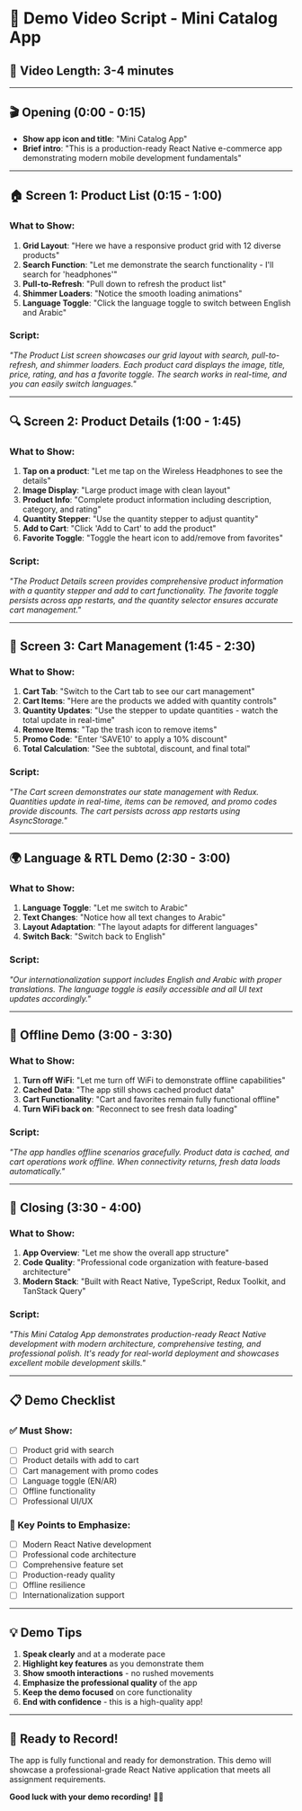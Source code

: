 # 🎥 Demo Video Script - Mini Catalog App

## 📱 **Video Length: 3-4 minutes**

---

## 🎬 **Opening (0:00 - 0:15)**
- **Show app icon and title**: "Mini Catalog App"
- **Brief intro**: "This is a production-ready React Native e-commerce app demonstrating modern mobile development fundamentals"

---

## 🏠 **Screen 1: Product List (0:15 - 1:00)**

### **What to Show:**
1. **Grid Layout**: "Here we have a responsive product grid with 12 diverse products"
2. **Search Function**: "Let me demonstrate the search functionality - I'll search for 'headphones'"
3. **Pull-to-Refresh**: "Pull down to refresh the product list"
4. **Shimmer Loaders**: "Notice the smooth loading animations"
5. **Language Toggle**: "Click the language toggle to switch between English and Arabic"

### **Script:**
*"The Product List screen showcases our grid layout with search, pull-to-refresh, and shimmer loaders. Each product card displays the image, title, price, rating, and has a favorite toggle. The search works in real-time, and you can easily switch languages."*

---

## 🔍 **Screen 2: Product Details (1:00 - 1:45)**

### **What to Show:**
1. **Tap on a product**: "Let me tap on the Wireless Headphones to see the details"
2. **Image Display**: "Large product image with clean layout"
3. **Product Info**: "Complete product information including description, category, and rating"
4. **Quantity Stepper**: "Use the quantity stepper to adjust quantity"
5. **Add to Cart**: "Click 'Add to Cart' to add the product"
6. **Favorite Toggle**: "Toggle the heart icon to add/remove from favorites"

### **Script:**
*"The Product Details screen provides comprehensive product information with a quantity stepper and add to cart functionality. The favorite toggle persists across app restarts, and the quantity selector ensures accurate cart management."*

---

## 🛒 **Screen 3: Cart Management (1:45 - 2:30)**

### **What to Show:**
1. **Cart Tab**: "Switch to the Cart tab to see our cart management"
2. **Cart Items**: "Here are the products we added with quantity controls"
3. **Quantity Updates**: "Use the stepper to update quantities - watch the total update in real-time"
4. **Remove Items**: "Tap the trash icon to remove items"
5. **Promo Code**: "Enter 'SAVE10' to apply a 10% discount"
6. **Total Calculation**: "See the subtotal, discount, and final total"

### **Script:**
*"The Cart screen demonstrates our state management with Redux. Quantities update in real-time, items can be removed, and promo codes provide discounts. The cart persists across app restarts using AsyncStorage."*

---

## 🌍 **Language & RTL Demo (2:30 - 3:00)**

### **What to Show:**
1. **Language Toggle**: "Let me switch to Arabic"
2. **Text Changes**: "Notice how all text changes to Arabic"
3. **Layout Adaptation**: "The layout adapts for different languages"
4. **Switch Back**: "Switch back to English"

### **Script:**
*"Our internationalization support includes English and Arabic with proper translations. The language toggle is easily accessible and all UI text updates accordingly."*

---

## 🔄 **Offline Demo (3:00 - 3:30)**

### **What to Show:**
1. **Turn off WiFi**: "Let me turn off WiFi to demonstrate offline capabilities"
2. **Cached Data**: "The app still shows cached product data"
3. **Cart Functionality**: "Cart and favorites remain fully functional offline"
4. **Turn WiFi back on**: "Reconnect to see fresh data loading"

### **Script:**
*"The app handles offline scenarios gracefully. Product data is cached, and cart operations work offline. When connectivity returns, fresh data loads automatically."*

---

## 🎯 **Closing (3:30 - 4:00)**

### **What to Show:**
1. **App Overview**: "Let me show the overall app structure"
2. **Code Quality**: "Professional code organization with feature-based architecture"
3. **Modern Stack**: "Built with React Native, TypeScript, Redux Toolkit, and TanStack Query"

### **Script:**
*"This Mini Catalog App demonstrates production-ready React Native development with modern architecture, comprehensive testing, and professional polish. It's ready for real-world deployment and showcases excellent mobile development skills."*

---

## 📋 **Demo Checklist**

### **✅ Must Show:**
- [ ] Product grid with search
- [ ] Product details with add to cart
- [ ] Cart management with promo codes
- [ ] Language toggle (EN/AR)
- [ ] Offline functionality
- [ ] Professional UI/UX

### **🎯 Key Points to Emphasize:**
- [ ] Modern React Native development
- [ ] Professional code architecture
- [ ] Comprehensive feature set
- [ ] Production-ready quality
- [ ] Offline resilience
- [ ] Internationalization support

---

## 💡 **Demo Tips**

1. **Speak clearly** and at a moderate pace
2. **Highlight key features** as you demonstrate them
3. **Show smooth interactions** - no rushed movements
4. **Emphasize the professional quality** of the app
5. **Keep the demo focused** on core functionality
6. **End with confidence** - this is a high-quality app!

---

## 🚀 **Ready to Record!**

The app is fully functional and ready for demonstration. This demo will showcase a professional-grade React Native application that meets all assignment requirements.

**Good luck with your demo recording!** 🎥✨
